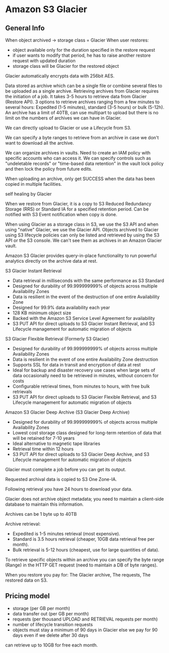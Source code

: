 # Amazon S3 Glacier

## General Info

When object archived -> storage class = Glacier
When user restores:

- object available only for the duration specified in the restore request
- if user wants to modify that period, he has to raise another restore request with updated duration
- storage class will be Glacier for the restored object

Glacier automatically encrypts data with 256bit AES.

Data stored as archive which can be a single file or combine several files to be uploaded as a single archive.
Retrieving archives from Glacier requires the initiation of a job. It takes 3-5 hours to retrieve data from Glacier (Restore API). 3 options to retrieve archives ranging from a few minutes to several hours: Expedited (1-5 minutes), standard (3-5 hours) or bulk (5-12h).
An archive has a limit of 40TB, can use multipart to upload but there is no limit on the numbers of archives we can have in Glacier.

We can directly upload to Glacier or use a Lifecycle from S3.

We can specify a byte ranges to retrieve from an archive in case we don't want to download all the archive.

We can organize archives in vaults. Need to create an IAM policy with specific accounts who can access it.
We can specify controls such as "undeletable records" or "time-based data retention" in the vault lock policy and then lock the policy from future edits.

When uploading an archive, only get SUCCESS when the data has been copied in multiple facilities.

self healing by Glacier

When we restore from Glacier, it is a copy to S3 Reduced Redundancy Storage (RRS) or Standard IA for a specified retention period. Can be notified with S3 Event notification when copy is done.

When using Glacier as a storage class in S3, we use the S3 API and when using "native" Glacier, we use the Glacier API.
Objects archived to Glacier using S3 lifecycle policies can only be listed and retrieved by using the S3 API or the S3 console.
We can't see them as archives in an Amazon Glacier vault.

Amazon S3 Glacier provides query-in-place functionality to run powerful analytics directly on the archive data at rest.

S3 Glacier Instant Retrieval
* Data retrieval in milliseconds with the same performance as S3 Standard 
* Designed for durability of 99.999999999% of objects across multiple Availability Zones 
* Data is resilient in the event of the destruction of one entire Availability Zone 
* Designed for 99.9% data availability each year 
* 128 KB minimum object size 
* Backed with the Amazon S3 Service Level Agreement for availability 
* S3 PUT API for direct uploads to S3 Glacier Instant Retrieval, and S3 Lifecycle management for automatic migration of objects

S3 Glacier Flexible Retrieval (Formerly S3 Glacier)
* Designed for durability of 99.999999999% of objects across multiple Availability Zones 
* Data is resilient in the event of one entire Availability Zone destruction 
* Supports SSL for data in transit and encryption of data at rest 
* Ideal for backup and disaster recovery use cases when large sets of data occasionally need to be retrieved in minutes, without concern for costs 
* Configurable retrieval times, from minutes to hours, with free bulk retrievals 
* S3 PUT API for direct uploads to S3 Glacier Flexible Retrieval, and S3 Lifecycle management for automatic migration of objects 

Amazon S3 Glacier Deep Archive (S3 Glacier Deep Archive)
* Designed for durability of 99.999999999% of objects across multiple Availability Zones 
* Lowest cost storage class designed for long-term retention of data that will be retained for 7-10 years 
* Ideal alternative to magnetic tape libraries 
* Retrieval time within 12 hours 
* S3 PUT API for direct uploads to S3 Glacier Deep Archive, and S3 Lifecycle management for automatic migration of objects

Glacier must complete a job before you can get its output.

Requested archival data is copied to S3 One Zone-IA.

Following retrieval you have 24 hours to download your data.

Glacier does not archive object metadata; you need to maintain a client-side database to maintain this information.

Archives can be 1 byte up to 40TB

Archive retrieval:

* Expedited is 1-5 minutes retrieval (most expensive). 
* Standard is 3.5 hours retrieval (cheaper, 10GB data retrieval free per month). 
* Bulk retrieval is 5-12 hours (cheapest, use for large quantities of data).

To retrieve specific objects within an archive you can specify the byte range (Range) in the HTTP GET request (need to maintain a DB of byte ranges).

When you restore you pay for: The Glacier archive, The requests, The restored data on S3.

## Pricing model

* storage (per GB per month)
* data transfer out (per GB per month)
* requests (per thousand UPLOAD and RETRIEVAL requests per month)
* number of lifecycle transition requests
* objects must stay a minimum of 90 days in Glacier else we pay for 90 days even if we delete after 30 days

can retrieve up to 10GB for free each month.
